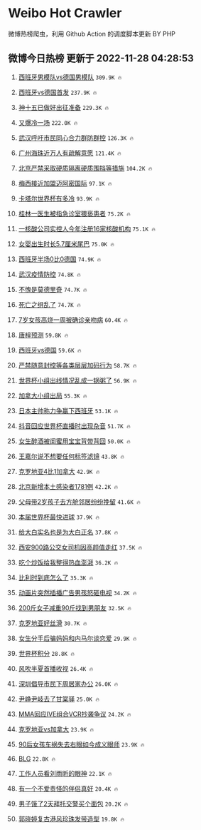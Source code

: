 # Weibo Hot Crawler 



微博热榜爬虫，利用 Github Action 的调度脚本更新 BY PHP 


## 微博今日热榜 更新于 2022-11-28 04:28:53 
1. [西班牙男模队vs德国男模队](https://s.weibo.com/weibo?q=%23%E8%A5%BF%E7%8F%AD%E7%89%99%E7%94%B7%E6%A8%A1%E9%98%9Fvs%E5%BE%B7%E5%9B%BD%E7%94%B7%E6%A8%A1%E9%98%9F%23&t=31&band_rank=1&Refer=top) `309.9K 🔥` 

1. [西班牙vs德国首发](https://s.weibo.com/weibo?q=%23%E8%A5%BF%E7%8F%AD%E7%89%99vs%E5%BE%B7%E5%9B%BD%E9%A6%96%E5%8F%91%23&t=31&band_rank=2&Refer=top) `237.9K 🔥` 

1. [神十五已做好出征准备](https://s.weibo.com/weibo?q=%23%E7%A5%9E%E5%8D%81%E4%BA%94%E5%B7%B2%E5%81%9A%E5%A5%BD%E5%87%BA%E5%BE%81%E5%87%86%E5%A4%87%23&t=31&band_rank=3&Refer=top) `229.3K 🔥` 

1. [又爆冷一场](https://s.weibo.com/weibo?q=%23%E5%8F%88%E7%88%86%E5%86%B7%E4%B8%80%E5%9C%BA%23&t=31&band_rank=4&Refer=top) `222.0K 🔥` 

1. [武汉呼吁市民同心合力群防群控](https://s.weibo.com/weibo?q=%23%E6%AD%A6%E6%B1%89%E5%91%BC%E5%90%81%E5%B8%82%E6%B0%91%E5%90%8C%E5%BF%83%E5%90%88%E5%8A%9B%E7%BE%A4%E9%98%B2%E7%BE%A4%E6%8E%A7%23&t=31&band_rank=5&Refer=top) `126.3K 🔥` 

1. [广州海珠近万人有疏解意愿](https://s.weibo.com/weibo?q=%23%E5%B9%BF%E5%B7%9E%E6%B5%B7%E7%8F%A0%E8%BF%91%E4%B8%87%E4%BA%BA%E6%9C%89%E7%96%8F%E8%A7%A3%E6%84%8F%E6%84%BF%23&t=31&band_rank=6&Refer=top) `121.4K 🔥` 

1. [北京严禁采取硬质隔离硬质围挡等措施](https://s.weibo.com/weibo?q=%23%E5%8C%97%E4%BA%AC%E4%B8%A5%E7%A6%81%E9%87%87%E5%8F%96%E7%A1%AC%E8%B4%A8%E9%9A%94%E7%A6%BB%E7%A1%AC%E8%B4%A8%E5%9B%B4%E6%8C%A1%E7%AD%89%E6%8E%AA%E6%96%BD%23&t=31&band_rank=7&Refer=top) `104.2K 🔥` 

1. [梅西接近加盟迈阿密国际](https://s.weibo.com/weibo?q=%23%E6%A2%85%E8%A5%BF%E6%8E%A5%E8%BF%91%E5%8A%A0%E7%9B%9F%E8%BF%88%E9%98%BF%E5%AF%86%E5%9B%BD%E9%99%85%23&t=31&band_rank=8&Refer=top) `97.1K 🔥` 

1. [卡塔尔世界杯有多冷](https://s.weibo.com/weibo?q=%23%E5%8D%A1%E5%A1%94%E5%B0%94%E4%B8%96%E7%95%8C%E6%9D%AF%E6%9C%89%E5%A4%9A%E5%86%B7%23&t=31&band_rank=9&Refer=top) `93.9K 🔥` 

1. [桂林一医生被指急诊室猥亵患者](https://s.weibo.com/weibo?q=%23%E6%A1%82%E6%9E%97%E4%B8%80%E5%8C%BB%E7%94%9F%E8%A2%AB%E6%8C%87%E6%80%A5%E8%AF%8A%E5%AE%A4%E7%8C%A5%E4%BA%B5%E6%82%A3%E8%80%85%23&t=31&band_rank=10&Refer=top) `75.2K 🔥` 

1. [一核酸公司实控人今年注册16家核酸机构](https://s.weibo.com/weibo?q=%23%E4%B8%80%E6%A0%B8%E9%85%B8%E5%85%AC%E5%8F%B8%E5%AE%9E%E6%8E%A7%E4%BA%BA%E4%BB%8A%E5%B9%B4%E6%B3%A8%E5%86%8C16%E5%AE%B6%E6%A0%B8%E9%85%B8%E6%9C%BA%E6%9E%84%23&t=31&band_rank=11&Refer=top) `75.1K 🔥` 

1. [女婴出生时长5.7厘米尾巴](https://s.weibo.com/weibo?q=%23%E5%A5%B3%E5%A9%B4%E5%87%BA%E7%94%9F%E6%97%B6%E9%95%BF5.7%E5%8E%98%E7%B1%B3%E5%B0%BE%E5%B7%B4%23&t=31&band_rank=12&Refer=top) `75.0K 🔥` 

1. [西班牙半场0比0德国](https://s.weibo.com/weibo?q=%23%E8%A5%BF%E7%8F%AD%E7%89%99%E5%8D%8A%E5%9C%BA0%E6%AF%940%E5%BE%B7%E5%9B%BD%23&t=31&band_rank=13&Refer=top) `74.9K 🔥` 

1. [武汉疫情防控](https://s.weibo.com/weibo?q=%23%E6%AD%A6%E6%B1%89%E7%96%AB%E6%83%85%E9%98%B2%E6%8E%A7%23&t=31&band_rank=14&Refer=top) `74.8K 🔥` 

1. [不愧是莫德里奇](https://s.weibo.com/weibo?q=%23%E4%B8%8D%E6%84%A7%E6%98%AF%E8%8E%AB%E5%BE%B7%E9%87%8C%E5%A5%87%23&t=31&band_rank=15&Refer=top) `74.7K 🔥` 

1. [死亡之组乱了](https://s.weibo.com/weibo?q=%23%E6%AD%BB%E4%BA%A1%E4%B9%8B%E7%BB%84%E4%B9%B1%E4%BA%86%23&t=31&band_rank=16&Refer=top) `74.7K 🔥` 

1. [7岁女孩高烧一周被确诊亲吻病](https://s.weibo.com/weibo?q=%237%E5%B2%81%E5%A5%B3%E5%AD%A9%E9%AB%98%E7%83%A7%E4%B8%80%E5%91%A8%E8%A2%AB%E7%A1%AE%E8%AF%8A%E4%BA%B2%E5%90%BB%E7%97%85%23&t=31&band_rank=17&Refer=top) `60.4K 🔥` 

1. [唐梓预测](https://s.weibo.com/weibo?q=%23%E5%94%90%E6%A2%93%E9%A2%84%E6%B5%8B%23&t=31&band_rank=18&Refer=top) `59.8K 🔥` 

1. [西班牙vs德国](https://s.weibo.com/weibo?q=%23%E8%A5%BF%E7%8F%AD%E7%89%99vs%E5%BE%B7%E5%9B%BD%23&t=31&band_rank=19&Refer=top) `59.6K 🔥` 

1. [严禁随意封控等各类层层加码行为](https://s.weibo.com/weibo?q=%23%E4%B8%A5%E7%A6%81%E9%9A%8F%E6%84%8F%E5%B0%81%E6%8E%A7%E7%AD%89%E5%90%84%E7%B1%BB%E5%B1%82%E5%B1%82%E5%8A%A0%E7%A0%81%E8%A1%8C%E4%B8%BA%23&t=31&band_rank=20&Refer=top) `58.7K 🔥` 

1. [世界杯小组出线情况乱成一锅粥了](https://s.weibo.com/weibo?q=%23%E4%B8%96%E7%95%8C%E6%9D%AF%E5%B0%8F%E7%BB%84%E5%87%BA%E7%BA%BF%E6%83%85%E5%86%B5%E4%B9%B1%E6%88%90%E4%B8%80%E9%94%85%E7%B2%A5%E4%BA%86%23&t=31&band_rank=21&Refer=top) `56.9K 🔥` 

1. [加拿大小组出局](https://s.weibo.com/weibo?q=%23%E5%8A%A0%E6%8B%BF%E5%A4%A7%E5%B0%8F%E7%BB%84%E5%87%BA%E5%B1%80%23&t=31&band_rank=22&Refer=top) `55.3K 🔥` 

1. [日本主帅称力争赢下西班牙](https://s.weibo.com/weibo?q=%23%E6%97%A5%E6%9C%AC%E4%B8%BB%E5%B8%85%E7%A7%B0%E5%8A%9B%E4%BA%89%E8%B5%A2%E4%B8%8B%E8%A5%BF%E7%8F%AD%E7%89%99%23&t=31&band_rank=23&Refer=top) `53.1K 🔥` 

1. [抖音回应世界杯直播时出现杂音](https://s.weibo.com/weibo?q=%23%E6%8A%96%E9%9F%B3%E5%9B%9E%E5%BA%94%E4%B8%96%E7%95%8C%E6%9D%AF%E7%9B%B4%E6%92%AD%E6%97%B6%E5%87%BA%E7%8E%B0%E6%9D%82%E9%9F%B3%23&t=31&band_rank=24&Refer=top) `51.7K 🔥` 

1. [女生醉酒被闺蜜用宝宝背带背回](https://s.weibo.com/weibo?q=%23%E5%A5%B3%E7%94%9F%E9%86%89%E9%85%92%E8%A2%AB%E9%97%BA%E8%9C%9C%E7%94%A8%E5%AE%9D%E5%AE%9D%E8%83%8C%E5%B8%A6%E8%83%8C%E5%9B%9E%23&t=31&band_rank=25&Refer=top) `50.0K 🔥` 

1. [王嘉尔说不想要任何标签滤镜](https://s.weibo.com/weibo?q=%23%E7%8E%8B%E5%98%89%E5%B0%94%E8%AF%B4%E4%B8%8D%E6%83%B3%E8%A6%81%E4%BB%BB%E4%BD%95%E6%A0%87%E7%AD%BE%E6%BB%A4%E9%95%9C%23&t=31&band_rank=26&Refer=top) `43.8K 🔥` 

1. [克罗地亚4比1加拿大](https://s.weibo.com/weibo?q=%23%E5%85%8B%E7%BD%97%E5%9C%B0%E4%BA%9A4%E6%AF%941%E5%8A%A0%E6%8B%BF%E5%A4%A7%23&t=31&band_rank=27&Refer=top) `42.9K 🔥` 

1. [北京新增本土感染者1781例](https://s.weibo.com/weibo?q=%23%E5%8C%97%E4%BA%AC%E6%96%B0%E5%A2%9E%E6%9C%AC%E5%9C%9F%E6%84%9F%E6%9F%93%E8%80%851781%E4%BE%8B%23&t=31&band_rank=28&Refer=top) `42.2K 🔥` 

1. [父母带2岁孩子去方舱邻居纷纷挽留](https://s.weibo.com/weibo?q=%23%E7%88%B6%E6%AF%8D%E5%B8%A62%E5%B2%81%E5%AD%A9%E5%AD%90%E5%8E%BB%E6%96%B9%E8%88%B1%E9%82%BB%E5%B1%85%E7%BA%B7%E7%BA%B7%E6%8C%BD%E7%95%99%23&t=31&band_rank=29&Refer=top) `41.6K 🔥` 

1. [本届世界杯最快进球](https://s.weibo.com/weibo?q=%23%E6%9C%AC%E5%B1%8A%E4%B8%96%E7%95%8C%E6%9D%AF%E6%9C%80%E5%BF%AB%E8%BF%9B%E7%90%83%23&t=31&band_rank=30&Refer=top) `37.9K 🔥` 

1. [给大白实名也是为大白正名](https://s.weibo.com/weibo?q=%23%E7%BB%99%E5%A4%A7%E7%99%BD%E5%AE%9E%E5%90%8D%E4%B9%9F%E6%98%AF%E4%B8%BA%E5%A4%A7%E7%99%BD%E6%AD%A3%E5%90%8D%23&t=31&band_rank=31&Refer=top) `37.8K 🔥` 

1. [西安900路公交女司机因高颜值走红](https://s.weibo.com/weibo?q=%23%E8%A5%BF%E5%AE%89900%E8%B7%AF%E5%85%AC%E4%BA%A4%E5%A5%B3%E5%8F%B8%E6%9C%BA%E5%9B%A0%E9%AB%98%E9%A2%9C%E5%80%BC%E8%B5%B0%E7%BA%A2%23&t=31&band_rank=32&Refer=top) `37.5K 🔥` 

1. [吃个炒饭给我整得热血澎湃](https://s.weibo.com/weibo?q=%23%E5%90%83%E4%B8%AA%E7%82%92%E9%A5%AD%E7%BB%99%E6%88%91%E6%95%B4%E5%BE%97%E7%83%AD%E8%A1%80%E6%BE%8E%E6%B9%83%23&t=31&band_rank=33&Refer=top) `36.2K 🔥` 

1. [比利时到底怎么了](https://s.weibo.com/weibo?q=%23%E6%AF%94%E5%88%A9%E6%97%B6%E5%88%B0%E5%BA%95%E6%80%8E%E4%B9%88%E4%BA%86%23&t=31&band_rank=34&Refer=top) `35.3K 🔥` 

1. [动画片突然插播广告男孩怒砸电视](https://s.weibo.com/weibo?q=%23%E5%8A%A8%E7%94%BB%E7%89%87%E7%AA%81%E7%84%B6%E6%8F%92%E6%92%AD%E5%B9%BF%E5%91%8A%E7%94%B7%E5%AD%A9%E6%80%92%E7%A0%B8%E7%94%B5%E8%A7%86%23&t=31&band_rank=35&Refer=top) `34.2K 🔥` 

1. [200斤女子减重90斤找到男朋友](https://s.weibo.com/weibo?q=%23200%E6%96%A4%E5%A5%B3%E5%AD%90%E5%87%8F%E9%87%8D90%E6%96%A4%E6%89%BE%E5%88%B0%E7%94%B7%E6%9C%8B%E5%8F%8B%23&t=31&band_rank=36&Refer=top) `32.5K 🔥` 

1. [克罗地亚好丝滑](https://s.weibo.com/weibo?q=%23%E5%85%8B%E7%BD%97%E5%9C%B0%E4%BA%9A%E5%A5%BD%E4%B8%9D%E6%BB%91%23&t=31&band_rank=37&Refer=top) `30.7K 🔥` 

1. [女生分手后骗妈妈和内马尔谈恋爱](https://s.weibo.com/weibo?q=%23%E5%A5%B3%E7%94%9F%E5%88%86%E6%89%8B%E5%90%8E%E9%AA%97%E5%A6%88%E5%A6%88%E5%92%8C%E5%86%85%E9%A9%AC%E5%B0%94%E8%B0%88%E6%81%8B%E7%88%B1%23&t=31&band_rank=38&Refer=top) `29.9K 🔥` 

1. [世界杯积分](https://s.weibo.com/weibo?q=%E4%B8%96%E7%95%8C%E6%9D%AF%E7%A7%AF%E5%88%86&t=31&band_rank=39&Refer=top) `28.8K 🔥` 

1. [风吹半夏首播收视](https://s.weibo.com/weibo?q=%23%E9%A3%8E%E5%90%B9%E5%8D%8A%E5%A4%8F%E9%A6%96%E6%92%AD%E6%94%B6%E8%A7%86%23&t=31&band_rank=40&Refer=top) `26.4K 🔥` 

1. [深圳倡导市民下周居家办公](https://s.weibo.com/weibo?q=%23%E6%B7%B1%E5%9C%B3%E5%80%A1%E5%AF%BC%E5%B8%82%E6%B0%91%E4%B8%8B%E5%91%A8%E5%B1%85%E5%AE%B6%E5%8A%9E%E5%85%AC%23&t=31&band_rank=41&Refer=top) `26.0K 🔥` 

1. [尹峥尹岐去了甘棠驿](https://s.weibo.com/weibo?q=%23%E5%B0%B9%E5%B3%A5%E5%B0%B9%E5%B2%90%E5%8E%BB%E4%BA%86%E7%94%98%E6%A3%A0%E9%A9%BF%23&t=31&band_rank=42&Refer=top) `25.0K 🔥` 

1. [MMA回应IVE组合VCR抄袭争议](https://s.weibo.com/weibo?q=%23MMA%E5%9B%9E%E5%BA%94IVE%E7%BB%84%E5%90%88VCR%E6%8A%84%E8%A2%AD%E4%BA%89%E8%AE%AE%23&t=31&band_rank=43&Refer=top) `24.2K 🔥` 

1. [克罗地亚vs加拿大](https://s.weibo.com/weibo?q=%23%E5%85%8B%E7%BD%97%E5%9C%B0%E4%BA%9Avs%E5%8A%A0%E6%8B%BF%E5%A4%A7%23&t=31&band_rank=44&Refer=top) `23.9K 🔥` 

1. [90后女孩车祸失去右眼如今成义眼师](https://s.weibo.com/weibo?q=%2390%E5%90%8E%E5%A5%B3%E5%AD%A9%E8%BD%A6%E7%A5%B8%E5%A4%B1%E5%8E%BB%E5%8F%B3%E7%9C%BC%E5%A6%82%E4%BB%8A%E6%88%90%E4%B9%89%E7%9C%BC%E5%B8%88%23&t=31&band_rank=45&Refer=top) `23.9K 🔥` 

1. [BLG](https://s.weibo.com/weibo?q=BLG&t=31&band_rank=46&Refer=top) `22.8K 🔥` 

1. [工作人员看刘雨昕的眼神](https://s.weibo.com/weibo?q=%23%E5%B7%A5%E4%BD%9C%E4%BA%BA%E5%91%98%E7%9C%8B%E5%88%98%E9%9B%A8%E6%98%95%E7%9A%84%E7%9C%BC%E7%A5%9E%23&t=31&band_rank=47&Refer=top) `22.1K 🔥` 

1. [有一个不爱责怪的伴侣真好](https://s.weibo.com/weibo?q=%23%E6%9C%89%E4%B8%80%E4%B8%AA%E4%B8%8D%E7%88%B1%E8%B4%A3%E6%80%AA%E7%9A%84%E4%BC%B4%E4%BE%A3%E7%9C%9F%E5%A5%BD%23&t=31&band_rank=48&Refer=top) `20.4K 🔥` 

1. [男子饿了2天拜托交警买个面包](https://s.weibo.com/weibo?q=%23%E7%94%B7%E5%AD%90%E9%A5%BF%E4%BA%862%E5%A4%A9%E6%8B%9C%E6%89%98%E4%BA%A4%E8%AD%A6%E4%B9%B0%E4%B8%AA%E9%9D%A2%E5%8C%85%23&t=31&band_rank=49&Refer=top) `20.2K 🔥` 

1. [郭晓婷复古港风珍珠发带造型](https://s.weibo.com/weibo?q=%23%E9%83%AD%E6%99%93%E5%A9%B7%E5%A4%8D%E5%8F%A4%E6%B8%AF%E9%A3%8E%E7%8F%8D%E7%8F%A0%E5%8F%91%E5%B8%A6%E9%80%A0%E5%9E%8B%23&t=31&band_rank=50&Refer=top) `19.8K 🔥` 


